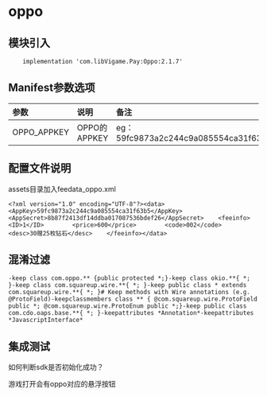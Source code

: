 # oppo

## 模块引入

```text
    implementation 'com.libVigame.Pay:Oppo:2.1.7'
```

## Manifest参数选项

| 参数 | 说明 | 备注 |
| :--- | :--- | :--- |
| OPPO\_APPKEY | OPPO的APPKEY | eg：59fc9873a2c244c9a085554ca31f63b5 |

## 配置文件说明

assets目录加入feedata\_oppo.xml

```text
<?xml version="1.0" encoding="UTF-8"?><data>    <AppKey>59fc9873a2c244c9a085554ca31f63b5</AppKey>    <AppSecret>8b87f2413df14ddba017087536bdef26</AppSecret>    <feeinfo>        <ID>1</ID>        <price>600</price>        <code>002</code>        <desc>30赠25枚钻石</desc>    </feeinfo></data>
```

## 混淆过滤

```text
-keep class com.oppo.** {public protected *;}-keep class okio.**{ *; }-keep class com.squareup.wire.**{ *; }-keep public class * extends com.squareup.wire.**{ *; }# Keep methods with Wire annotations (e.g. @ProtoField)-keepclassmembers class ** { @com.squareup.wire.ProtoField public *; @com.squareup.wire.ProtoEnum public *;}-keep public class com.cdo.oaps.base.**{ *; }-keepattributes *Annotation*-keepattributes *JavascriptInterface*
```

## 集成测试

如何判断sdk是否初始化成功？

游戏打开会有oppo对应的悬浮按钮

